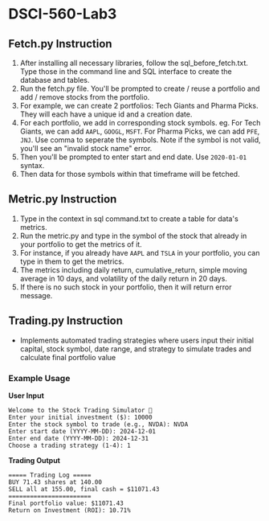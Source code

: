 # DSCI-560-Lab3

## Fetch.py Instruction
1. After installing all necessary libraries, follow the sql_before_fetch.txt. Type those in the command line and SQL interface to create the database and tables. 
2. Run the fetch.py file. You'll be prompted to create / reuse a portfolio and add / remove stocks from the portfolio.
3. For example, we can create 2 portfolios: Tech Giants and Pharma Picks. They will each have a unique id and a creation date.
4. For each portfolio, we add in corresponding stock symbols. eg. For Tech Giants, we can add `AAPL`, `GOOGL`, `MSFT`. For Pharma Picks, we can add `PFE`, `JNJ`. Use comma to seperate the symbols. Note if the symbol is not valid, you'll see an "invalid stock name" error.
5. Then you'll be prompted to enter start and end date. Use `2020-01-01` syntax.
6. Then data for those symbols within that timeframe will be fetched.

## Metric.py Instruction
1. Type in the context in sql command.txt to create a table for data's metrics.
2. Run the metric.py and type in the symbol of the stock that already in your portfolio to get the metrics of it.
3. For instance, if you already have `AAPL` and `TSLA` in your portfolio, you can type in them to get the metrics.
4. The metrics including daily return, cumulative_return, simple moving average in 10 days, and volatility of the daily return in 20 days.
5. If there is no such stock in your portfolio, then it will return error message.

## Trading.py Instruction

- Implements automated trading strategies where users input their initial capital, stock symbol, date range, and strategy to simulate trades and calculate final portfolio value

### Example Usage

**User Input**
```
Welcome to the Stock Trading Simulator 🚀
Enter your initial investment ($): 10000
Enter the stock symbol to trade (e.g., NVDA): NVDA
Enter start date (YYYY-MM-DD): 2024-12-01
Enter end date (YYYY-MM-DD): 2024-12-31
Choose a trading strategy (1-4): 1
```
**Trading Output**
```
===== Trading Log =====
BUY 71.43 shares at 140.00
SELL all at 155.00, final cash = $11071.43
=======================
Final portfolio value: $11071.43
Return on Investment (ROI): 10.71%
```

